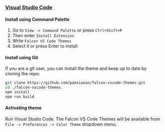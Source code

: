 ### [Visual Studio Code](https://code.visualstudio.com/)

#### Install using Command Palette

1.  Go to `View -> Command Palette` or press `Ctrl+Shift+P`
2.  Then enter `Install Extension`
3.  Write `Falcon VS Code Themes`
4.  Select it or press Enter to install

#### Install using Git

If you are a git user, you can install the theme and keep up to date by cloning the repo:

```bash
git clone https://github.com/panxiaoan/falcon-vscode-themes.git
cd ./falcon-vscode-themes
npm install
npm run build
```

#### Activating theme

Run Visual Studio Code. The Falcon VS Code Themes will be available from `File -> Preferences -> Color Theme` dropdown menu.
